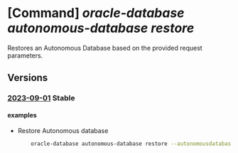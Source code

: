 # [Command] _oracle-database autonomous-database restore_

Restores an Autonomous Database based on the provided request parameters.

## Versions

### [2023-09-01](/Resources/mgmt-plane/L3N1YnNjcmlwdGlvbnMve30vcmVzb3VyY2Vncm91cHMve30vcHJvdmlkZXJzL29yYWNsZS5kYXRhYmFzZS9hdXRvbm9tb3VzZGF0YWJhc2VzL3t9L3Jlc3RvcmU=/2023-09-01.xml) **Stable**

<!-- mgmt-plane /subscriptions/{}/resourcegroups/{}/providers/oracle.database/autonomousdatabases/{}/restore 2023-09-01 -->

#### examples

- Restore Autonomous database
    ```bash
        oracle-database autonomous-database restore --autonomousdatabasename <ADBS name> --resource-group <resource_group> --timestamp <timestamp>
    ```

